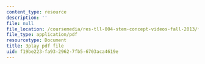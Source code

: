```yaml
---
content_type: resource
description: ''
file: null
file_location: /coursemedia/res-tll-004-stem-concept-videos-fall-2013/f19be223fa9329627fb56703aca4619e_IEPuLyxRmJc.pdf
file_type: application/pdf
resourcetype: Document
title: 3play pdf file
uid: f19be223-fa93-2962-7fb5-6703aca4619e
---
```


